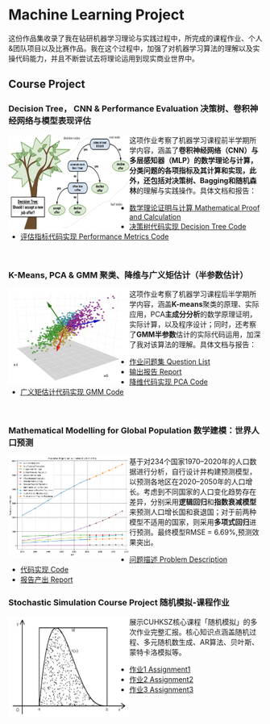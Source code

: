 # Machine Learning Project

这份作品集收录了我在钻研机器学习理论与实践过程中，所完成的课程作业、个人&团队项目以及比赛作品。我在这个过程中，加强了对机器学习算法的理解以及实操代码能力，并且不断尝试去将理论运用到现实商业世界中。

## Course Project

### Decision Tree， CNN & Performance Evaluation 决策树、卷积神经网络与模型表现评估
<img align="left" width="240" height="190" src="https://raw.githubusercontent.com/Zyinqi/Image-Base/refs/heads/main/Decision%20Tree.png">   

这项作业考察了机器学习课程前半学期所学内容，涵盖了**卷积神经网络（CNN）与多层感知器（MLP）**的数学理论与计算，**分类问题的各项指标**及其计算和实现，此外，还包括对**决策树、Bagging和随机森林**的理解与实践操作。具体文档和报告：


- [数学理论证明与计算 Mathematical Proof and Calculation](https://github.com/Zyinqi/Machine-Learning-Project/blob/main/A2/Writing%20Part.pdf)
- [决策树代码实现 Decision Tree Code](https://github.com/Zyinqi/Machine-Learning-Project/blob/main/A2/Coding%20Q1%20-%20Decision%20Tree.ipynb)
- [评估指标代码实现 Performance Metrics Code](https://github.com/Zyinqi/Machine-Learning-Project/blob/main/A2/Coding%20Q2%20-%20Performance%20Evaluation/Q2.ipynb)

<br />

### K-Means, PCA & GMM 聚类、降维与广义矩估计（半参数估计）

<img align="left" width="240" height="190" src="https://raw.githubusercontent.com/Zyinqi/Image-Base/refs/heads/main/PCA%20Visualization.png"> 

这项作业考察了机器学习课程后半学期所学内容，涵盖**K-means**聚类的原理、实际应用，PCA**主成分分析**的数学原理证明，实际计算，以及程序设计；同时，还考察了**GMM半参数**估计的实际代码运用，加深了我对该算法的理解。具体文档与报告：

- [作业问题集 Question List](https://github.com/Zyinqi/Machine-Learning-Project/blob/main/A3/Homework%20Description%203.pdf)
- [输出报告 Report](https://github.com/Zyinqi/Machine-Learning-Project/blob/main/A3/Solutions%20Report.pdf)
- [降维代码实现 PCA Code](https://github.com/Zyinqi/Machine-Learning-Project/blob/main/A3/Q1%20PCA.ipynb)
- [广义矩估计代码实现 GMM Code](https://github.com/Zyinqi/Machine-Learning-Project/blob/main/A3/Q2%20Kmeans%2C%20%20GMM%20and%20EM%20Algorithm%20.ipynb)

<br />

### Mathematical Modelling for Global Population 数学建模：世界人口预测

<img align="left" width="240" height="200" src="https://raw.githubusercontent.com/Zyinqi/Image-Base/refs/heads/main/Global%20Population%20Forecasting.png"> 

基于对234个国家1970–2020年的人口数据进行分析，自行设计并构建预测模型，以预测各地区在2020–2050年的人口增长。考虑到不同国家的人口变化趋势存在差异，分别采用**逻辑回归**和**指数衰减模型**来预测人口增长国和衰退国；对于前两种模型不适用的国家，则采用**多项式回归**进行预测。最终模型RMSE = 6.69%,预测效果突出。

- [问题描述 Problem Description](https://github.com/Zyinqi/Machine-Learning-Project/blob/main/Mathematical%20Modelling/Final-Project-1.pdf)
- [代码实现 Code](https://github.com/Zyinqi/Machine-Learning-Project/blob/main/Mathematical%20Modelling/Mathematical%20Modelling%20Final%20Project%20Code.ipynb)
- [报告产出 Report](https://github.com/Zyinqi/Machine-Learning-Project/blob/main/Mathematical%20Modelling/Mathematical_Modelling_Final_Project.pdf)


### Stochastic Simulation Course Project 随机模拟-课程作业
<img align="left" width="240" height="200" src="https://raw.githubusercontent.com/Zyinqi/Image-Base/refs/heads/main/stochastic%20simulation.png"> 

展示CUHKSZ核心课程「随机模拟」的多次作业完整汇报。核心知识点涵盖随机过程、多元随机数生成、AR算法、贝叶斯、蒙特卡洛模拟等。
- [作业1 Assignment1]()
- [作业2 Assignment2]()
- [作业3 Assignment3]()